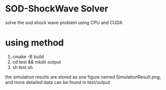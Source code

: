 # SOD-ShockWave Solver

solve the sod shock wave problem using CPU and CUDA

# using method

1. cmake -B build
2. cd test && mkdir output
3. sh test.sh

the simulation results are stored as one figure named SimulationResult.png, and more detailed data can be found in test/output
